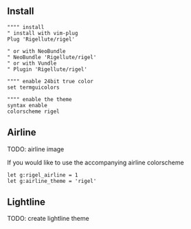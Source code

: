 ## Install

```vim
"""" install
" install with vim-plug
Plug 'Rigellute/rigel'

" or with NeoBundle
" NeoBundle 'Rigellute/rigel'
" or with Vundle
" Plugin 'Rigellute/rigel'

"""" enable 24bit true color
set termguicolors

"""" enable the theme
syntax enable
colorscheme rigel
```

## Airline

TODO: airline image

If you would like to use the accompanying airline colorscheme

```vim
let g:rigel_airline = 1
let g:airline_theme = 'rigel'
```
 
## Lightline
TODO: create lightline theme

